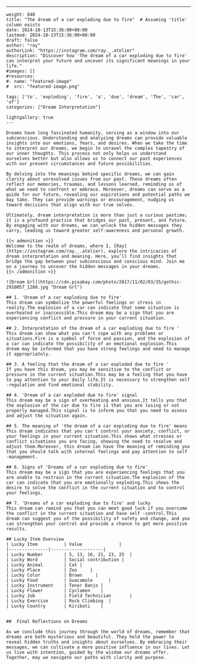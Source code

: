 ---
    weight: 840
    title: "The dream of a car exploding due to fire"  # Assuming 'title' column exists
    date: 2024-10-13T15:36:00+08:00
    lastmod: 2024-10-13T15:36:00+08:00
    draft: false
    author: "ray"
    authorLink: "https://instagram.com/ray._.atelier"
    description: "Discover how 'The dream of a car exploding due to fire' can interpret your future and uncover its significant meanings in your life."
    #images: []
    #resources:
    #- name: "featured-image"
    #  src: "featured-image.png"
    
    tags: ['to', 'exploding', 'fire', 'a', 'due', 'dream', 'The', 'car', 'of']
    categories: ["Dream Interpretation"]
    
    lightgallery: true
    ---
    
    Dreams have long fascinated humanity, serving as a window into our subconscious. Understanding and analyzing dreams can provide valuable insights into our emotions, fears, and desires. When we take the time to interpret our dreams, we begin to unravel the complex tapestry of our inner thoughts. This process not only helps us understand ourselves better but also allows us to connect our past experiences with our present circumstances and future possibilities.
    
    By delving into the meanings behind specific dreams, we can gain clarity about unresolved issues from our past. These dreams often reflect our memories, traumas, and lessons learned, reminding us of what we need to confront or embrace. Moreover, dreams can serve as a guide for our future, revealing our aspirations and potential paths we may take. They can provide warnings or encouragement, nudging us toward decisions that align with our true selves.
    
    Ultimately, dream interpretation is more than just a curious pastime; it is a profound practice that bridges our past, present, and future. By engaging with our dreams, we can unlock the hidden messages they carry, leading us toward greater self-awareness and personal growth.
    
    {{< admonition >}}
    Welcome to the realm of dreams, where I, [Ray](https://instagram.com/ray._.atelier), explore the intricacies of dream interpretation and meaning. Here, you’ll find insights that bridge the gap between your subconscious and conscious mind. Join me on a journey to uncover the hidden messages in your dreams.
    {{< /admonition >}}
    
    ![Dream Grl](https://cdn.pixabay.com/photo/2017/11/02/03/35/gothic-2910057_1280.jpg "Dream Grl")
    
    ## 1. 'Dream of a car exploding due to fire'
    This dream can symbolize the powerful feelings or stress in reality.The explosion of a car can indicate that some situation is overheated or inaccessible.This dream may be a sign that you are experiencing conflict and pressure in your current situation.
    
    ## 2. Interpretation of the dream of a car exploding due to fire '
    This dream can show what you can't cope with any problems or situations.Fire is a symbol of force and passion, and the explosion of a car can indicate the possibility of an emotional explosion.This dream may be informed that you have strong feelings and need to manage it appropriately.
    
    ## 3. A feeling that the dream of a car exploded due to fire '
    If you have this dream, you may be sensitive to the conflict or pressure in the current situation.This may be a feeling that you have to pay attention to your daily life.It is necessary to strengthen self -regulation and find emotional stability.
    
    ## 4. 'Dream of a car exploded due to fire' signal
    This dream may be a sign of overheating and anxious.It tells you that the explosion of the car due to fire is that you are losing or not properly managed.This signal is to inform you that you need to assess and adjust the situation again.
    
    ## 5. The meaning of 'the dream of a car exploding due to fire' means
    This dream indicates that you can't control your anxiety, conflict, or your feelings in your current situation.This shows what stresses or conflict situations you are facing, showing the need to resolve and adjust them.Moreover, this dream can have the meaning of reminding you that you should talk with internal feelings and pay attention to self -management.
    
    ## 6. Signs of 'Dreams of a car exploding due to fire'
    This dream may be a sign that you are experiencing feelings that you are unable to restrain in the current situation.The explosion of the car can indicate that you are emotionally exploding.This shows the desire to solve the conflict in the current situation and to control your feelings.
    
    ## 7. 'Dreams of a car exploding due to fire' and lucky
    This dream can remind you that you can meet good luck if you overcome the conflict in the current situation and have self -control.This dream can suggest you of the possibility of safety and change, and you can strengthen your control and provide a chance to get more positive results.
    
    ## Lucky Item Overview
    | Lucky Item          | Value              |
    |---------------|--------------------|
    | Lucky Number        | 5, 13, 16, 21, 23, 25  |
    | Lucky Word          | Social contribution |
    | Lucky Animal        | Cat |
    | Lucky Place         | Zoo     |
    | Lucky Color         | Brown     |
    | Lucky Food          | Guacamole      |
    | Lucky Instrument    | Tenor Banjo |
    | Lucky Flower        | Cyclamen    |
    | Lucky Job           | Field Technician       |
    | Lucky Exercise      | Rock Climbing  |
    | Lucky Country       | Kiribati    |
    
    
    ##  Final Reflections on Dreams
    
    As we conclude this journey through the world of dreams, remember that dreams are both mysterious and beautiful. They hold the power to reveal hidden truths and insights about ourselves. By embracing their messages, we can cultivate a more positive influence in our lives. Let us live with intention, guided by the wisdom our dreams offer. Together, may we navigate our paths with clarity and purpose.
    